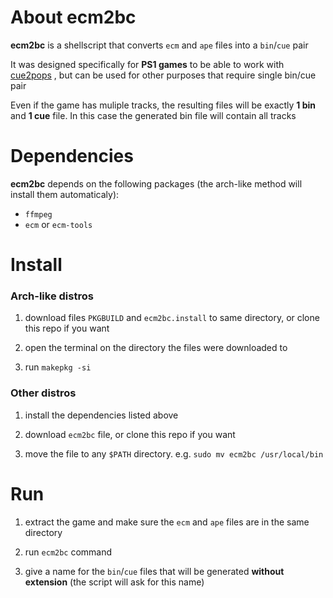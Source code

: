 # About ecm2bc

**ecm2bc** is a shellscript that converts `ecm` and `ape` files into a `bin`/`cue` pair

It was designed specifically for **PS1 games** to be able to work with [cue2pops](https://github.com/makefu/cue2pops-linux) , but can be used for other purposes that require single bin/cue pair

Even if the game has muliple tracks, the resulting files will be exactly **1 bin** and **1 cue** file. In this case the generated bin file will contain all tracks

# Dependencies

**ecm2bc** depends on the following packages (the arch-like method will install them automaticaly):
+ `ffmpeg`
+ `ecm` or `ecm-tools`

# Install

### Arch-like distros

1. download files `PKGBUILD` and `ecm2bc.install` to same directory, or clone this repo if you want

2. open the terminal on the directory the files were downloaded to

3. run `makepkg -si`

### Other distros

1. install the dependencies listed above

2. download `ecm2bc` file, or clone this repo if you want

3. move the file to any `$PATH` directory. e.g. `sudo mv ecm2bc /usr/local/bin`

# Run

1. extract the game and make sure the `ecm` and `ape` files are in the same directory

2. run `ecm2bc` command

3. give a name for the `bin`/`cue` files that will be generated **without extension** (the script will ask for this name)
